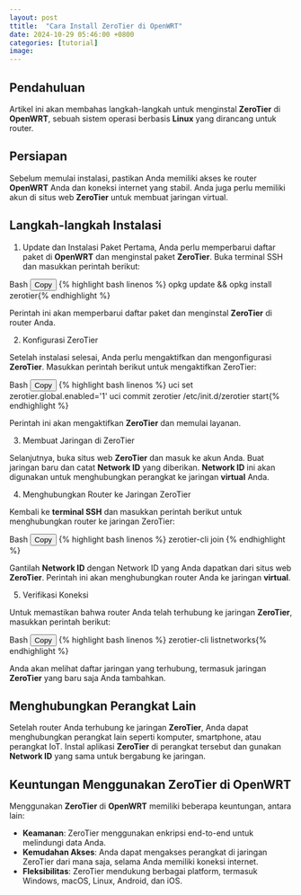 ```yaml
---
layout: post
ttitle:  "Cara Install ZeroTier di OpenWRT"
date: 2024-10-29 05:46:00 +0800
categories: [tutorial]
image: 
---
```


## Pendahuluan

 Artikel ini akan membahas langkah-langkah untuk menginstal **ZeroTier** di **OpenWRT**, sebuah sistem operasi berbasis **Linux** yang dirancang untuk router.

## Persiapan

Sebelum memulai instalasi, pastikan Anda memiliki akses ke router **OpenWRT** Anda dan koneksi internet yang stabil. Anda juga perlu memiliki akun di situs web **ZeroTier** untuk membuat jaringan virtual.

## Langkah-langkah Instalasi

1. Update dan Instalasi Paket
Pertama, Anda perlu memperbarui daftar paket di **OpenWRT** dan menginstal paket **ZeroTier**. Buka terminal SSH dan masukkan perintah berikut:

<div class="code-block">Bash
  <button class="copy-button" onclick="copyCode(this)">Copy</button>
{% highlight bash linenos %}
opkg update && opkg install zerotier{% endhighlight %}
</div>

Perintah ini akan memperbarui daftar paket dan menginstal **ZeroTier** di router Anda.

2. Konfigurasi ZeroTier

Setelah instalasi selesai, Anda perlu mengaktifkan dan mengonfigurasi **ZeroTier**. Masukkan perintah berikut untuk mengaktifkan ZeroTier:

<div class="code-block">Bash
  <button class="copy-button" onclick="copyCode(this)">Copy</button>
{% highlight bash linenos %}
uci set zerotier.global.enabled='1'
uci commit zerotier
/etc/init.d/zerotier start{% endhighlight %}
</div>

Perintah ini akan mengaktifkan **ZeroTier** dan memulai layanan.

3. Membuat Jaringan di ZeroTier

Selanjutnya, buka situs web **ZeroTier** dan masuk ke akun Anda. Buat jaringan baru dan catat **Network ID** yang diberikan. **Network ID** ini akan digunakan untuk menghubungkan perangkat ke jaringan **virtual** Anda.

4. Menghubungkan Router ke Jaringan ZeroTier

Kembali ke **terminal SSH** dan masukkan perintah berikut untuk menghubungkan router ke jaringan ZeroTier:

<div class="code-block">Bash
  <button class="copy-button" onclick="copyCode(this)">Copy</button>
{% highlight bash linenos %}
zerotier-cli join <Network ID>{% endhighlight %}
</div>

Gantilah **Network ID** dengan Network ID yang Anda dapatkan dari situs web **ZeroTier**. Perintah ini akan menghubungkan router Anda ke jaringan **virtual**.

5. Verifikasi Koneksi

Untuk memastikan bahwa router Anda telah terhubung ke jaringan **ZeroTier**, masukkan perintah berikut:

<div class="code-block">Bash
  <button class="copy-button" onclick="copyCode(this)">Copy</button>
{% highlight bash linenos %}
zerotier-cli listnetworks{% endhighlight %}
</div>

Anda akan melihat daftar jaringan yang terhubung, termasuk jaringan **ZeroTier** yang baru saja Anda tambahkan.

## Menghubungkan Perangkat Lain

Setelah router Anda terhubung ke jaringan **ZeroTier**, Anda dapat menghubungkan perangkat lain seperti komputer, smartphone, atau perangkat IoT. Instal aplikasi **ZeroTier** di perangkat tersebut dan gunakan **Network ID** yang sama untuk bergabung ke jaringan.

## Keuntungan Menggunakan ZeroTier di OpenWRT

Menggunakan **ZeroTier** di **OpenWRT** memiliki beberapa keuntungan, antara lain:

- **Keamanan**: ZeroTier menggunakan enkripsi end-to-end untuk melindungi data Anda.
- **Kemudahan Akses**: Anda dapat mengakses perangkat di jaringan ZeroTier dari mana saja, selama Anda memiliki koneksi internet.
- **Fleksibilitas**: ZeroTier mendukung berbagai platform, termasuk Windows, macOS, Linux, Android, dan iOS.